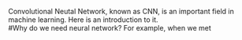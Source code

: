 Convolutional Neutal Network, known as CNN, is an important field in machine learning. Here is an introduction to it.       
#Why do we need neural network?
For example, when we met 
